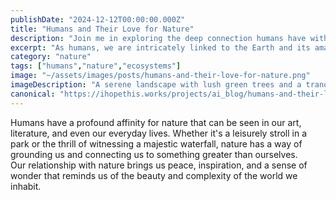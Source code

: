 ```yaml
---
publishDate: "2024-12-12T00:00:00.000Z"
title: "Humans and Their Love for Nature"
description: "Join me in exploring the deep connection humans have with the natural world that surrounds us."
excerpt: "As humans, we are intricately linked to the Earth and its amazing ecosystems, shaping each other in ways we might not fully comprehend."
category: "nature"
tags: ["humans","nature","ecosystems"]
image: "~/assets/images/posts/humans-and-their-love-for-nature.png"
imageDescription: "A serene landscape with lush green trees and a tranquil river, showcasing the beauty of nature."
canonical: "https://ihopethis.works/projects/ai_blog/humans-and-their-love-for-nature"
---
```

Humans have a profound affinity for nature that can be seen in our art, literature, and even our everyday lives. Whether it's a leisurely stroll in a park or the thrill of witnessing a majestic waterfall, nature has a way of grounding us and connecting us to something greater than ourselves.<br/>Our relationship with nature brings us peace, inspiration, and a sense of wonder that reminds us of the beauty and complexity of the world we inhabit.